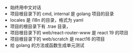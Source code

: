 - 始终用中文对话
- 项目根目录下的 cmd, internal 是 golang 项目的目录
- locales 是 i18n 的目录，格式为 yaml
- 项目的根目录下有 .trae 目录，
- 项目根目录下的 web/react-router-www 是 react 19 的项目
- 项目根目录下的 web/scratch 是 react16 的项目
- 给 golang 的方法或函数生成单元测试